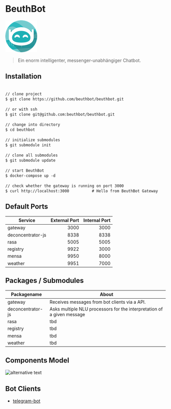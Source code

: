 # BeuthBot

![Icon](.documentation/BeuthBotIcon100.png "Icon")

> Ein enorm intelligenter, messenger-unabhängiger Chatbot.

## Installation

```shell script

// clone project
$ git clone https://github.com/beuthbot/beuthbot.git

// or with ssh
$ git clone git@github.com:beuthbot/beuthbot.git

// change into directory
$ cd beuthbot

// initialize submodules
$ git submodule init

// clone all submodules
$ git submodule update

// start BeuthBot
$ docker-compose up -d

// check whether the gateway is running on port 3000
$ curl http://localhost:3000          # Hello from BeuthBot Gateway
```

## Default Ports

| Service | External Port | Internal Port | 
| ------- | ------------: | ------------: |
| gateway           | 3000 | 3000 |
| deconcentrator-js | 8338 | 8338 |
| rasa              | 5005 | 5005 |
| registry          | 9922 | 3000 |
| mensa             | 9950 | 8000 |
| weather           | 9951 | 7000 |

## Packages / Submodules

| **Packagename** | **About** | 
| ----------- | ----- |
| gateway | Receives messages from bot clients via a API. |
| deconcentrator-js | Asks multiple NLU processors for the interpretation of a given message |
| rasa | tbd |
| registry | tbd |
| mensa | tbd |
| weather | tbd |

## Components Model

![alternative text](http://www.plantuml.com/plantuml/proxy?cache=no&src=https://raw.githubusercontent.com/beuthbot/beuthbot/master/.documentation/uml/components.txt)

## Bot Clients

* [telegram-bot](https://github.com/beuthbot/telegram-bot)
